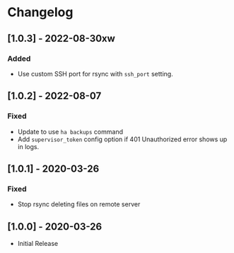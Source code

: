 # Changelog

## [1.0.3] - 2022-08-30xw
### Added
- Use custom SSH port for rsync with `ssh_port` setting.

## [1.0.2] - 2022-08-07
### Fixed
- Update to use `ha backups` command
- Add `supervisor_token` config option if 401 Unauthorized error shows up in logs.

## [1.0.1] - 2020-03-26
### Fixed
- Stop rsync deleting files on remote server

## [1.0.0] - 2020-03-26
- Initial Release
